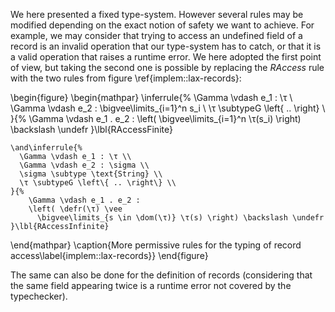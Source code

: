 We here presented a fixed type-system. However several rules may be modified
depending on the exact notion of safety we want to achieve.
For example, we may consider that trying to access an undefined field of a
record is an invalid operation that our type-system has to catch, or that it is
a valid operation that raises a runtime error.
We here adopted the first point of view, but taking the second one is possible
by replacing the *RAccess* rule with the two rules from
figure \ref{implem::lax-records}:

\begin{figure}
  \begin{mathpar}
    \inferrule{%
      \Gamma \vdash e_1 : \τ \\
      \Gamma \vdash e_2 : \bigvee\limits_{i=1}^n s_i \\
      \τ \subtypeG \left\{ .. \right\} \\
    }{%
      \Gamma \vdash e_1 . e_2 : \left(
        \bigvee\limits_{i=1}^n \τ(s_i)
      \right) \backslash \undefr
    }\lbl{RAccessFinite}

    \and\inferrule{%
      \Gamma \vdash e_1 : \τ \\
      \Gamma \vdash e_2 : \sigma \\
      \sigma \subtype \text{String} \\
      \τ \subtypeG \left\{ .. \right\} \\
    }{%
        \Gamma \vdash e_1 . e_2 :
        \left( \defr(\τ) \vee
          \bigvee\limits_{s \in \dom(\τ)} \τ(s) \right) \backslash \undefr
    }\lbl{RAccessInfinite}
  \end{mathpar}
  \caption{More permissive rules for the typing of record access\label{implem::lax-records}}
\end{figure}

The same can also be done for the definition of records (considering that the
same field appearing twice is a runtime error not covered by the typechecker).
